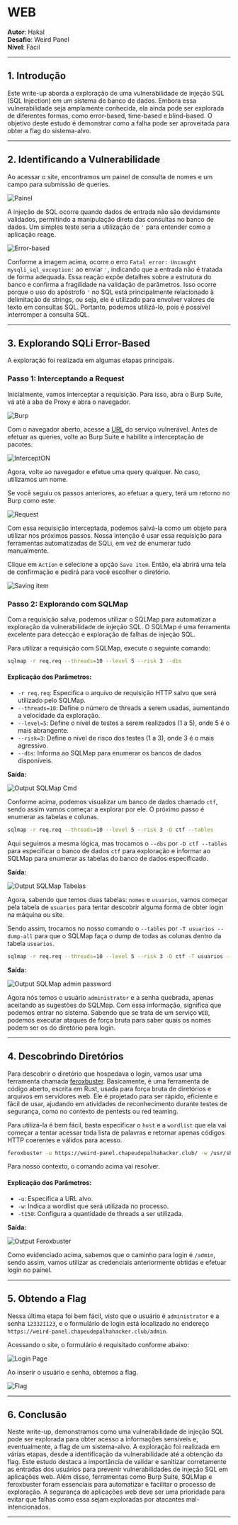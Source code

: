 # **WEB**

**Autor**: Hakal  
**Desafio**: Weird Panel  
**Nível**: Fácil  

---

## **1. Introdução**

Este write-up aborda a exploração de uma vulnerabilidade de injeção SQL (SQL Injection) em um sistema de banco de dados. Embora essa vulnerabilidade seja amplamente conhecida, ela ainda pode ser explorada de diferentes formas, como error-based, time-based e blind-based. O objetivo deste estudo é demonstrar como a falha pode ser aproveitada para obter a flag do sistema-alvo.

---

## **2. Identificando a Vulnerabilidade**

Ao acessar o site, encontramos um painel de consulta de nomes e um campo para submissão de queries.

![Painel](1.png)

A injeção de SQL ocorre quando dados de entrada não são devidamente validados, permitindo a manipulação direta das consultas no banco de dados. Um simples teste seria a utilização de `'` para entender como a aplicação reage.

![Error-based](2.png)

Conforme a imagem acima, ocorre o erro `Fatal error: Uncaught mysqli_sql_exception:` ao enviar `'`, indicando que a entrada não é tratada de forma adequada. Essa reação expõe detalhes sobre a estrutura do banco e confirma a fragilidade na validação de parâmetros. Isso ocorre porque o uso do apóstrofo `'` no SQL está principalmente relacionado à delimitação de strings, ou seja, ele é utilizado para envolver valores de texto em consultas SQL. Portanto, podemos utilizá-lo, pois é possível interromper a consulta SQL.

---

## **3. Explorando SQLi Error-Based**

A exploração foi realizada em algumas etapas principais.

### **Passo 1: Interceptando a Request**

Inicialmente, vamos interceptar a requisição. Para isso, abra o Burp Suite, vá até a aba de Proxy e abra o navegador.

![Burp](3.png)

Com o navegador aberto, acesse a [URL](https://pt.wikipedia.org/wiki/URL) do serviço vulnerável. Antes de efetuar as queries, volte ao Burp Suite e habilite a interceptação de pacotes.

![InterceptON](4.png)

Agora, volte ao navegador e efetue uma query qualquer. No caso, utilizamos um nome.

Se você seguiu os passos anteriores, ao efetuar a query, terá um retorno no Burp como este:

![Request](5.png)

Com essa requisição interceptada, podemos salvá-la como um objeto para utilizar nos próximos passos. Nossa intenção é usar essa requisição para ferramentas automatizadas de SQLi, em vez de enumerar tudo manualmente.

Clique em `Action` e selecione a opção `Save item`. Então, ela abrirá uma tela de confirmação e pedirá para você escolher o diretório.

![Saving item](6.png)

### **Passo 2: Explorando com SQLMap**

Com a requisição salva, podemos utilizar o SQLMap para automatizar a exploração da vulnerabilidade de injeção SQL. O SQLMap é uma ferramenta excelente para detecção e exploração de falhas de injeção SQL.

Para utilizar a requisição com SQLMap, execute o seguinte comando:

```bash
sqlmap -r req.req --threads=10 --level 5 --risk 3 --dbs
```

#### **Explicação dos Parâmetros:**

- `-r req.req`: Especifica o arquivo de requisição HTTP salvo que será utilizado pelo SQLMap.
- `--threads=10`: Define o número de threads a serem usadas, aumentando a velocidade da exploração.
- `--level=5`: Define o nível de testes a serem realizados (1 a 5), onde 5 é o mais abrangente.
- `--risk=3`: Define o nível de risco dos testes (1 a 3), onde 3 é o mais agressivo.
- `--dbs`: Informa ao SQLMap para enumerar os bancos de dados disponíveis.

**Saída:**

![Output SQLMap Cmd](7.png)

Conforme acima, podemos visualizar um banco de dados chamado `ctf`, sendo assim vamos começar a explorar por ele. O próximo passo é enumerar as tabelas e colunas.

```bash
sqlmap -r req.req --threads=10 --level 5 --risk 3 -D ctf --tables
```

Aqui seguimos a mesma lógica, mas trocamos o `--dbs` por `-D ctf --tables` para especificar o banco de dados `ctf` para exploração e informar ao SQLMap para enumerar as tabelas do banco de dados especificado.

**Saída:**

![Output SQLMap Tabelas](8.png)

Agora, sabendo que temos duas tabelas: `nomes` e `usuarios`, vamos começar pela tabela de `usuarios` para tentar descobrir alguma forma de obter login na máquina ou site.

Sendo assim, trocamos no nosso comando o `--tables` por `-T usuarios --dump-all` para que o SQLMap faça o dump de todas as colunas dentro da tabela `usuarios`.

```bash
sqlmap -r req.req --threads=10 --level 5 --risk 3 -D ctf -T usuarios --dump
```

**Saída:**

![Output SQLMap admin password](9.png)

Agora nós temos o usuário `administrator` e a senha quebrada, apenas aceitando as sugestões do SQLMap. Com essa informação, significa que podemos entrar no sistema. Sabendo que se trata de um serviço `WEB`, podemos executar ataques de força bruta para saber quais os nomes podem ser os do diretório para login.

---

## **4. Descobrindo Diretórios**

Para descobrir o diretório que hospedava o login, vamos usar uma ferramenta chamada [feroxbuster](https://github.com/epi052/feroxbuster). Basicamente, é uma ferramenta de código aberto, escrita em Rust, usada para força bruta de diretórios e arquivos em servidores web. Ele é projetado para ser rápido, eficiente e fácil de usar, ajudando em atividades de reconhecimento durante testes de segurança, como no contexto de pentests ou red teaming.

Para utilizá-la é bem fácil, basta especificar o `host` e a `wordlist` que ela vai começar a tentar acessar toda lista de palavras e retornar apenas códigos HTTP coerentes e válidos para acesso.

```bash
feroxbuster -u https://weird-panel.chapeudepalhahacker.club/ -w /usr/share/seclists/Discovery/Web-Content/big.txt -t150
```

Para nosso contexto, o comando acima vai resolver.

#### **Explicação dos Parâmetros:**

- `-u`: Especifica a URL alvo.
- `-w`: Indica a wordlist que será utilizada no processo.
- `-t150`: Configura a quantidade de threads a ser utilizada.

**Saída:**

![Output Feroxbuster](10.png)

Como evidenciado acima, sabemos que o caminho para login é `/admin`, sendo assim, vamos utilizar as credenciais anteriormente obtidas e efetuar login no painel.

---

## **5. Obtendo a Flag**

Nessa última etapa foi bem fácil, visto que o usuário é `administrator` e a senha `123321123`, e o formulário de login está localizado no endereço `https://weird-panel.chapeudepalhahacker.club/admin`.

Acessando o site, o formulário é requisitado conforme abaixo:

![Login Page](11.png)

Ao inserir o usuário e senha, obtemos a flag.

![Flag](12.png)

---

## **6. Conclusão**

Neste write-up, demonstramos como uma vulnerabilidade de injeção SQL pode ser explorada para obter acesso a informações sensíveis e, eventualmente, a flag de um sistema-alvo. A exploração foi realizada em várias etapas, desde a identificação da vulnerabilidade até a obtenção da flag. Este estudo destaca a importância de validar e sanitizar corretamente as entradas dos usuários para prevenir vulnerabilidades de injeção SQL em aplicações web. Além disso, ferramentas como Burp Suite, SQLMap e feroxbuster foram essenciais para automatizar e facilitar o processo de exploração. A segurança de aplicações web deve ser uma prioridade para evitar que falhas como essa sejam exploradas por atacantes mal-intencionados.

---
